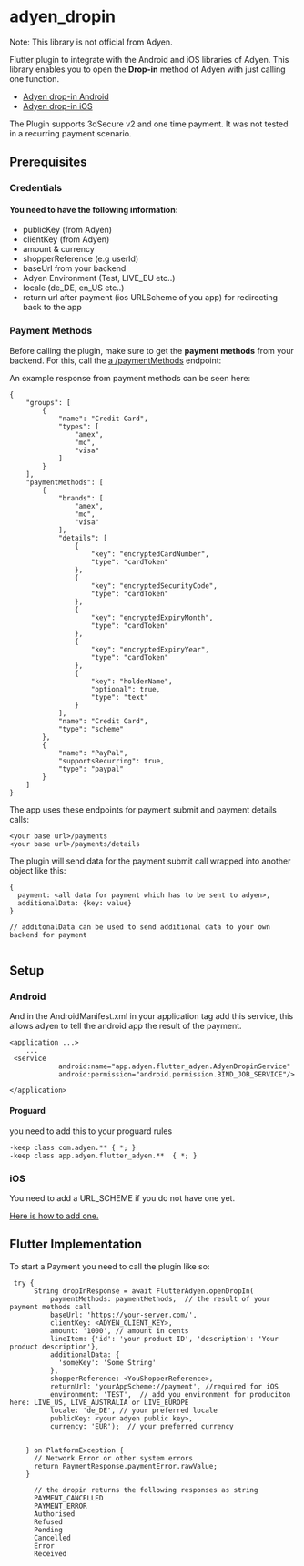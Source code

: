 # adyen_dropin

Note: This library is not official from Adyen.

Flutter plugin to integrate with the Android and iOS libraries of Adyen.
This library enables you to open the **Drop-in** method of Adyen with just calling one function.

* [Adyen drop-in Android](https://docs.adyen.com/checkout/android/drop-in)
* [Adyen drop-in iOS](https://docs.adyen.com/checkout/ios/drop-in)

The Plugin supports 3dSecure v2 and one time payment. It was not tested in a recurring payment scenario.

## Prerequisites

### Credentials
#### You need to have the following information:
* publicKey (from Adyen)
* clientKey (from Adyen)
* amount & currency 
* shopperReference (e.g userId)
* baseUrl from your backend
* Adyen Environment (Test, LIVE_EU etc..)
* locale (de_DE, en_US etc..)
* return url after payment (ios URLScheme of you app) for redirecting back to the app

### Payment Methods

Before calling the plugin, make sure to get the **payment methods** from your backend. For this, call the [a /paymentMethods](https://docs.adyen.com/api-explorer/#/PaymentSetupAndVerificationService/v46/paymentMethods) endpoint:


An example response from payment methods can be seen here:

```
{
    "groups": [
        {
            "name": "Credit Card",
            "types": [
                "amex",
                "mc",
                "visa"
            ]
        }
    ],
    "paymentMethods": [
        {
            "brands": [
                "amex",
                "mc",
                "visa"
            ],
            "details": [
                {
                    "key": "encryptedCardNumber",
                    "type": "cardToken"
                },
                {
                    "key": "encryptedSecurityCode",
                    "type": "cardToken"
                },
                {
                    "key": "encryptedExpiryMonth",
                    "type": "cardToken"
                },
                {
                    "key": "encryptedExpiryYear",
                    "type": "cardToken"
                },
                {
                    "key": "holderName",
                    "optional": true,
                    "type": "text"
                }
            ],
            "name": "Credit Card",
            "type": "scheme"
        },
        {
            "name": "PayPal",
            "supportsRecurring": true,
            "type": "paypal"
        }
    ]
}
```





The app uses these endpoints for payment submit and payment details calls:
```
<your base url>/payments
<your base url>/payments/details
```
The plugin will send data for the payment submit call wrapped into another object like this:
```
{
  payment: <all data for payment which has to be sent to adyen>,
  additionalData: {key: value}
}

// additonalData can be used to send additional data to your own backend for payment


```


## Setup

### Android

And in the AndroidManifest.xml in your application tag add this service, this allows adyen to tell the android app the result of the payment.

```
<application ...>
    ...
 <service
            android:name="app.adyen.flutter_adyen.AdyenDropinService"
            android:permission="android.permission.BIND_JOB_SERVICE"/>

</application>
``` 

#### Proguard
you need to add this to your proguard rules

```  
-keep class com.adyen.** { *; }
-keep class app.adyen.flutter_adyen.**  { *; }
```

### iOS
You need to add a URL_SCHEME if you do not have one yet.

[Here is how to add one.](https://developer.apple.com/documentation/uikit/inter-process_communication/allowing_apps_and_websites_to_link_to_your_content/defining_a_custom_url_scheme_for_your_app)


## Flutter Implementation
To start a Payment you need to call the plugin like so:

```
 try {
      String dropInResponse = await FlutterAdyen.openDropIn(
          paymentMethods: paymentMethods,  // the result of your payment methods call
          baseUrl: 'https://your-server.com/',
          clientKey: <ADYEN_CLIENT_KEY>,
          amount: '1000', // amount in cents
          lineItem: {'id': 'your product ID', 'description': 'Your product description'},
          additionalData: {
            'someKey': 'Some String'
          },
          shopperReference: <YouShopperReference>,
          returnUrl: 'yourAppScheme://payment', //required for iOS
          environment: 'TEST',  // add you environment for produciton here: LIVE_US, LIVE_AUSTRALIA or LIVE_EUROPE
          locale: 'de_DE', // your preferred locale
          publicKey: <your adyen public key>,
          currency: 'EUR');  // your preferred currency


    } on PlatformException {
      // Network Error or other system errors
      return PaymentResponse.paymentError.rawValue;
    }
```

```
      // the dropin returns the following responses as string
      PAYMENT_CANCELLED
      PAYMENT_ERROR
      Authorised
      Refused
      Pending
      Cancelled
      Error
      Received
```

